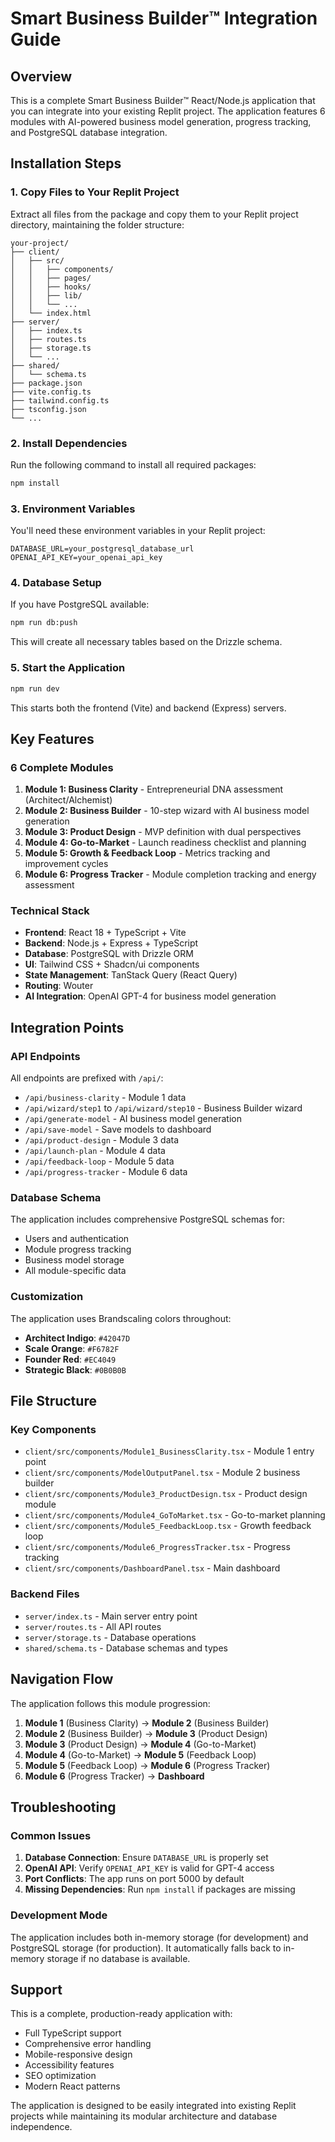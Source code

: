 # Smart Business Builder™ Integration Guide

## Overview

This is a complete Smart Business Builder™ React/Node.js application that you can integrate into your existing Replit project. The application features 6 modules with AI-powered business model generation, progress tracking, and PostgreSQL database integration.

## Installation Steps

### 1. Copy Files to Your Replit Project

Extract all files from the package and copy them to your Replit project directory, maintaining the folder structure:

```
your-project/
├── client/
│   ├── src/
│   │   ├── components/
│   │   ├── pages/
│   │   ├── hooks/
│   │   ├── lib/
│   │   └── ...
│   └── index.html
├── server/
│   ├── index.ts
│   ├── routes.ts
│   ├── storage.ts
│   └── ...
├── shared/
│   └── schema.ts
├── package.json
├── vite.config.ts
├── tailwind.config.ts
├── tsconfig.json
└── ...
```

### 2. Install Dependencies

Run the following command to install all required packages:

```bash
npm install
```

### 3. Environment Variables

You'll need these environment variables in your Replit project:

```env
DATABASE_URL=your_postgresql_database_url
OPENAI_API_KEY=your_openai_api_key
```

### 4. Database Setup

If you have PostgreSQL available:

```bash
npm run db:push
```

This will create all necessary tables based on the Drizzle schema.

### 5. Start the Application

```bash
npm run dev
```

This starts both the frontend (Vite) and backend (Express) servers.

## Key Features

### 6 Complete Modules

1. **Module 1: Business Clarity** - Entrepreneurial DNA assessment (Architect/Alchemist)
2. **Module 2: Business Builder** - 10-step wizard with AI business model generation
3. **Module 3: Product Design** - MVP definition with dual perspectives
4. **Module 4: Go-to-Market** - Launch readiness checklist and planning
5. **Module 5: Growth & Feedback Loop** - Metrics tracking and improvement cycles
6. **Module 6: Progress Tracker** - Module completion tracking and energy assessment

### Technical Stack

- **Frontend**: React 18 + TypeScript + Vite
- **Backend**: Node.js + Express + TypeScript
- **Database**: PostgreSQL with Drizzle ORM
- **UI**: Tailwind CSS + Shadcn/ui components
- **State Management**: TanStack Query (React Query)
- **Routing**: Wouter
- **AI Integration**: OpenAI GPT-4 for business model generation

## Integration Points

### API Endpoints

All endpoints are prefixed with `/api/`:

- `/api/business-clarity` - Module 1 data
- `/api/wizard/step1` to `/api/wizard/step10` - Business Builder wizard
- `/api/generate-model` - AI business model generation
- `/api/save-model` - Save models to dashboard
- `/api/product-design` - Module 3 data
- `/api/launch-plan` - Module 4 data
- `/api/feedback-loop` - Module 5 data
- `/api/progress-tracker` - Module 6 data

### Database Schema

The application includes comprehensive PostgreSQL schemas for:
- Users and authentication
- Module progress tracking
- Business model storage
- All module-specific data

### Customization

The application uses Brandscaling colors throughout:
- **Architect Indigo**: `#42047D`
- **Scale Orange**: `#F6782F`
- **Founder Red**: `#EC4049`
- **Strategic Black**: `#0B0B0B`

## File Structure

### Key Components

- `client/src/components/Module1_BusinessClarity.tsx` - Module 1 entry point
- `client/src/components/ModelOutputPanel.tsx` - Module 2 business builder
- `client/src/components/Module3_ProductDesign.tsx` - Product design module
- `client/src/components/Module4_GoToMarket.tsx` - Go-to-market planning
- `client/src/components/Module5_FeedbackLoop.tsx` - Growth feedback loop
- `client/src/components/Module6_ProgressTracker.tsx` - Progress tracking
- `client/src/components/DashboardPanel.tsx` - Main dashboard

### Backend Files

- `server/index.ts` - Main server entry point
- `server/routes.ts` - All API routes
- `server/storage.ts` - Database operations
- `shared/schema.ts` - Database schemas and types

## Navigation Flow

The application follows this module progression:

1. **Module 1** (Business Clarity) → **Module 2** (Business Builder)
2. **Module 2** (Business Builder) → **Module 3** (Product Design)
3. **Module 3** (Product Design) → **Module 4** (Go-to-Market)
4. **Module 4** (Go-to-Market) → **Module 5** (Feedback Loop)
5. **Module 5** (Feedback Loop) → **Module 6** (Progress Tracker)
6. **Module 6** (Progress Tracker) → **Dashboard**

## Troubleshooting

### Common Issues

1. **Database Connection**: Ensure `DATABASE_URL` is properly set
2. **OpenAI API**: Verify `OPENAI_API_KEY` is valid for GPT-4 access
3. **Port Conflicts**: The app runs on port 5000 by default
4. **Missing Dependencies**: Run `npm install` if packages are missing

### Development Mode

The application includes both in-memory storage (for development) and PostgreSQL storage (for production). It automatically falls back to in-memory storage if no database is available.

## Support

This is a complete, production-ready application with:
- Full TypeScript support
- Comprehensive error handling
- Mobile-responsive design
- Accessibility features
- SEO optimization
- Modern React patterns

The application is designed to be easily integrated into existing Replit projects while maintaining its modular architecture and database independence.